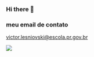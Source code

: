 ### Hi there 👋


### meu email de contato 
victor.lesniovski@escola.pr.gov.br

![](https://media.tenor.com/98KOoVcxs_QAAAAC/bozo.gif)
